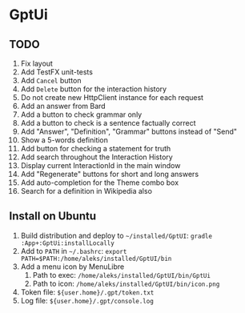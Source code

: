 # GptUi

## TODO

1. Fix layout
2. Add TestFX unit-tests
3. Add `Cancel` button
4. Add `Delete` button for the interaction history
5. Do not create new HttpClient instance for each request
6. Add an answer from Bard
7. Add a button to check grammar only
8. Add a button to check is a sentence factually correct
9. Add "Answer", "Definition", "Grammar" buttons instead of "Send"
10. Show a 5-words definition
11. Add button for checking a statement for truth
12. Add search throughout the Interaction History
13. Display current InteractionId in the main window
14. Add "Regenerate" buttons for short and long answers
15. Add auto-completion for the Theme combo box
16. Search for a definition in Wikipedia also

## Install on Ubuntu

1. Build distribution and deploy to `~/installed/GptUI`: `gradle :App+:GptUi:installLocally`
2. Add to `PATH` in `~/.bashrc`: `export PATH=$PATH:/home/aleks/installed/GptUI/bin`
3. Add a menu icon by MenuLibre
    1. Path to exec: `/home/aleks/installed/GptUI/bin/GptUi`
    2. Path to icon: `/home/aleks/installed/GptUI/bin/icon.png`
4. Token file: `${user.home}/.gpt/token.txt`
5. Log file: `${user.home}/.gpt/console.log`
